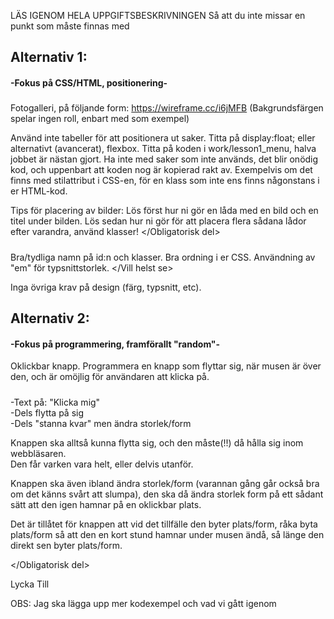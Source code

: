 LÄS IGENOM HELA UPPGIFTSBESKRIVNINGEN
Så att du inte missar en punkt som måste finnas med

## Alternativ 1:
#### -Fokus på CSS/HTML, positionering-


##### <Obligatorisk del>
Fotogalleri, på följande form: https://wireframe.cc/i6jMFB
(Bakgrundsfärgen spelar ingen roll, enbart med som exempel)

Använd inte tabeller för att positionera ut saker. 
Titta på display:float; eller alternativt (avancerat), flexbox.
Titta på koden i work/lesson1_menu, halva jobbet är nästan gjort.
Ha inte med saker som inte används, det blir onödig kod, och uppenbart
att koden nog är kopierad rakt av. Exempelvis om det finns med 
stilattribut i CSS-en, för en klass som inte ens finns någonstans i er HTML-kod.

Tips för placering av bilder:
Lös först hur ni gör en låda med en bild och en titel under bilden.
Lös sedan hur ni gör för att placera flera sådana lådor efter varandra, använd klasser!
</Obligatorisk del>

##### <Vill helst se>
Bra/tydliga namn på id:n och klasser.
Bra ordning i er CSS.
Användning av "em" för typsnittstorlek.
</Vill helst se>

Inga övriga krav på design (färg, typsnitt, etc).



## Alternativ 2:
#### -Fokus på programmering, framförallt "random"-

Oklickbar knapp.
Programmera en knapp som flyttar sig, när musen är över den, och är omöjlig för
användaren att klicka på.

##### <Obligatorisk del>  
-Text på: "Klicka mig"  
-Dels flytta på sig  
-Dels "stanna kvar" men ändra storlek/form  

Knappen ska alltså kunna flytta sig, och den måste(!!) då hålla sig inom webbläsaren.  
Den får varken vara helt, eller delvis utanför.

Knappen ska även ibland ändra storlek/form (varannan gång går också bra om det känns svårt att slumpa), den ska då ändra storlek form på ett sådant sätt att den igen hamnar på en oklickbar plats. 

Det är tillåtet för knappen att vid det tillfälle den byter plats/form, råka byta plats/form så att den en kort stund hamnar under musen ändå, så länge den direkt sen byter plats/form.

</Obligatorisk del>


Lycka Till

OBS: Jag ska lägga upp mer kodexempel och vad vi gått igenom
